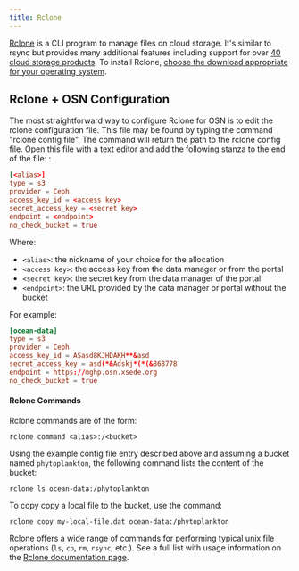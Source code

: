 ```yaml
---
title: Rclone
---
```


[Rclone](https://rclone.org/) is a CLI program to manage files on cloud
storage. It's similar to rsync but provides many additional features
including support for over [40 cloud storage
products](https://rclone.org/#providers). To install Rclone, [choose the download appropriate for your operating system](https://rclone.org/downloads/).


## Rclone + OSN Configuration

The most straightforward way to configure Rclone for OSN is to edit the
rclone configuration file. This file may be found by typing the command
\"rclone config file\". The command will return the path to the rclone
config file. Open this file with a text editor and add the following
stanza to the end of the file: :

```conf
[<alias>]
type = s3
provider = Ceph
access_key_id = <access key>
secret_access_key = <secret key>
endpoint = <endpoint> 
no_check_bucket = true
```

Where: 
- `<alias>`: the nickname of your choice for the allocation 
- `<access key>`: the access key from the data manager or from the
portal 
- `<secret key>`: the secret key from the data manager of the
portal 
- `<endpoint>`: the URL provided by the data manager or portal
without the bucket

For example:

```conf
[ocean-data]
type = s3
provider = Ceph
access_key_id = ASasd8KJHDAKH**&asd
secret_access_key = asd(*&Adskj*(*(&868778
endpoint = https://mghp.osn.xsede.org
no_check_bucket = true
```

#### Rclone Commands

Rclone commands are of the form:

```
rclone command <alias>:/<bucket>
```

Using the example config file entry described above and assuming a
bucket named `phytoplankton`, the following command lists the content of the bucket:

```
rclone ls ocean-data:/phytoplankton
```

To copy copy a local file to the bucket, use the command:

```
rclone copy my-local-file.dat ocean-data:/phytoplankton
```


Rclone offers a wide range of commands for performing typical unix file
operations (`ls`, `cp`, `rm`, `rsync`, etc.). See a full list with usage information on the [Rclone documentation page](https://rclone.org/docs/).
